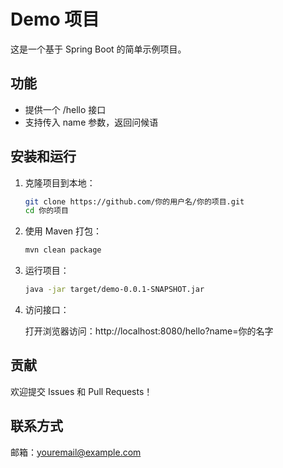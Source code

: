

# Demo 项目

这是一个基于 Spring Boot 的简单示例项目。

## 功能

- 提供一个 /hello 接口
- 支持传入 name 参数，返回问候语

## 安装和运行

1. 克隆项目到本地：

   ```bash
   git clone https://github.com/你的用户名/你的项目.git
   cd 你的项目
   ```

2. 使用 Maven 打包：

   ```bash
   mvn clean package
   ```

3. 运行项目：

   ```bash
   java -jar target/demo-0.0.1-SNAPSHOT.jar
   ```

4. 访问接口：

   打开浏览器访问：http://localhost:8080/hello?name=你的名字

## 贡献

欢迎提交 Issues 和 Pull Requests！

## 联系方式

邮箱：youremail@example.com